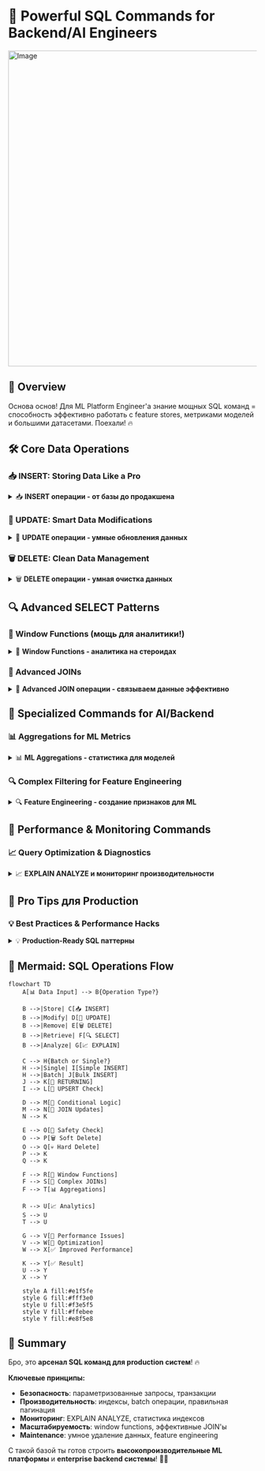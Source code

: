 # 🚀 Powerful SQL Commands for Backend/AI Engineers

<img width="640" height="640" alt="Image" src="https://github.com/user-attachments/assets/f6008016-0565-4b3e-8a32-7594b8faf137" />

## 📖 Overview
Основа основ! Для ML Platform Engineer'а знание мощных SQL команд = способность эффективно работать с feature stores, метриками моделей и большими датасетами. Поехали! 🔥

## 🛠️ Core Data Operations

### 📥 INSERT: Storing Data Like a Pro

<details>
<summary>📥 <strong>INSERT операции - от базы до продакшена</strong></summary>

```sql
-- 🎯 Basic INSERT - простая вставка одной записи
INSERT INTO users (name, email, role) 
VALUES ('John Doe', 'john@example.com', 'analyst');

-- 🚀 Bulk INSERT (для AI datasets!) - массовая загрузка данных
INSERT INTO model_metrics (model_id, accuracy, precision, recall, created_at)
VALUES 
  ('gpt-4', 0.95, 0.92, 0.88, NOW()),      -- GPT-4 метрики
  ('claude-3', 0.93, 0.90, 0.85, NOW()),   -- Claude метрики
  ('llama-2', 0.87, 0.84, 0.82, NOW());    -- LLaMA метрики
-- 💡 Bulk INSERT в 10-100 раз быстрее отдельных INSERT'ов!

-- 💪 INSERT with RETURNING (получаем ID сразу!)
INSERT INTO experiments (name, config)
VALUES ('sentiment_analysis_v2', '{"model": "bert", "epochs": 10}')
RETURNING id, created_at;
-- 🎯 Возвращает: id=123, created_at=2025-01-15 14:30:00
-- 💡 Избегаем дополнительный SELECT для получения ID!

-- 🔄 UPSERT (INSERT ON CONFLICT) - идеально для feature updates!
INSERT INTO user_features (user_id, feature_vector, last_computed)
VALUES (12345, '[0.1, 0.2, 0.8]', NOW())
ON CONFLICT (user_id)           -- если user_id уже существует
DO UPDATE SET 
  feature_vector = EXCLUDED.feature_vector,    -- обновляем вектор
  last_computed = NOW(),                       -- и время
  update_count = COALESCE(update_count, 0) + 1; -- считаем обновления
-- 🎯 Либо создает новую запись, либо обновляет существующую!
```

**🚨 Red Flags для INSERT:**
- Много отдельных INSERT вместо bulk операций
- Отсутствие транзакций для связанных данных
- Игнорирование RETURNING когда нужен ID

</details>

### 🔄 UPDATE: Smart Data Modifications

<details>
<summary>🔄 <strong>UPDATE операции - умные обновления данных</strong></summary>

```sql
-- 🎯 Basic UPDATE - простое обновление
UPDATE user_sessions 
SET last_activity = NOW()           -- обновляем время активности
WHERE session_id = 'abc123'         -- для конкретной сессии
  AND status = 'active';            -- только если сессия активна

-- 🧠 Conditional UPDATE (для AI модели states)
UPDATE ml_models 
SET 
  status = CASE                     -- условное обновление статуса
    WHEN accuracy > 0.95 THEN 'production'     -- высокая точность -> продакшен
    WHEN accuracy > 0.85 THEN 'staging'        -- средняя -> тестирование  
    WHEN accuracy > 0.70 THEN 'development'    -- низкая -> разработка
    ELSE 'failed'                              -- совсем плохо -> провал
  END,
  last_evaluated = NOW(),           -- время последней оценки
  deployment_ready = (accuracy > 0.90)  -- готовность к деплою
WHERE model_type = 'text_classifier'     -- только для текстовых классификаторов
  AND created_at >= NOW() - INTERVAL '7 days';  -- недавно созданные

-- 🔗 UPDATE with JOIN (обновляем через связанные таблицы)
UPDATE products p
SET category_popularity = c.avg_rating    -- обновляем популярность категории
FROM (
  SELECT 
    category_id,
    AVG(rating) as avg_rating,          -- средний рейтинг по категории
    COUNT(*) as review_count            -- количество отзывов
  FROM product_reviews 
  WHERE created_at >= NOW() - INTERVAL '30 days'  -- за последний месяц
  GROUP BY category_id
  HAVING COUNT(*) >= 10                 -- минимум 10 отзывов
) c
WHERE p.category_id = c.category_id;    -- связываем продукты с категориями

-- 📊 UPDATE с подзапросом для ML features
UPDATE user_profiles 
SET 
  top_categories = (                    -- топ категории пользователя
    SELECT array_agg(category ORDER BY interaction_count DESC)
    FROM user_interactions ui
    WHERE ui.user_id = user_profiles.user_id
      AND ui.created_at >= NOW() - INTERVAL '90 days'  -- за 3 месяца
    GROUP BY user_id
    LIMIT 5                             -- топ-5 категорий
  ),
  activity_score = (                    -- скор активности
    SELECT COUNT(*) * 1.0 / EXTRACT(days FROM NOW() - MIN(created_at))
    FROM user_interactions ui2
    WHERE ui2.user_id = user_profiles.user_id
  )
WHERE last_updated < NOW() - INTERVAL '24 hours';  -- обновляем раз в день
```

**🚨 Red Flags для UPDATE:**
- UPDATE без WHERE (обновит ВСЕ записи!)
- Отсутствие индексов на WHERE условиях
- UPDATE в цикле вместо batch операции

</details>

### 🗑️ DELETE: Clean Data Management

<details>
<summary>🗑️ <strong>DELETE операции - умная очистка данных</strong></summary>

```sql
-- 🎯 Basic DELETE - простое удаление старых данных
DELETE FROM system_logs 
WHERE created_at < NOW() - INTERVAL '90 days'    -- старше 90 дней
  AND log_level NOT IN ('ERROR', 'CRITICAL');    -- кроме ошибок

-- 🧹 DELETE with subquery (удаляем связанные неактивные записи)
DELETE FROM model_artifacts 
WHERE model_id IN (
  SELECT m.id FROM ml_models m
  WHERE m.status = 'deprecated'                   -- устаревшие модели
    AND m.last_used < NOW() - INTERVAL '180 days' -- не использовались полгода
    AND NOT EXISTS (                              -- нет активных предсказаний
      SELECT 1 FROM predictions p 
      WHERE p.model_id = m.id 
        AND p.created_at >= NOW() - INTERVAL '30 days'
    )
);

-- 📊 DELETE with RETURNING (логируем что удалили)
DELETE FROM failed_predictions 
WHERE confidence_score < 0.1              -- очень низкая уверенность
  AND created_at < NOW() - INTERVAL '7 days'  -- старше недели
RETURNING 
  model_id, 
  COUNT(*) as deleted_count,              -- количество удаленных
  AVG(confidence_score) as avg_confidence;  -- средняя уверенность удаленных

-- 🔄 Soft DELETE (помечаем как удаленные, не удаляем физически)
UPDATE user_accounts 
SET 
  deleted_at = NOW(),                     -- помечаем время удаления
  email = 'deleted_' || id || '@deleted.com',  -- анонимизируем email
  status = 'deleted'
WHERE user_id = $1                        -- конкретный пользователь
  AND deleted_at IS NULL;                 -- еще не удален
```

**🚨 Red Flags для DELETE:**
- DELETE без WHERE (удалит ВСЮ таблицу!)
- Каскадное удаление без проверки связей
- Отсутствие бэкапа перед массовым удалением

</details>

## 🔍 Advanced SELECT Patterns

### 🎨 Window Functions (мощь для аналитики!)

<details>
<summary>🎨 <strong>Window Functions - аналитика на стероидах</strong></summary>

```sql
-- 📈 Ranking models by performance
SELECT 
  model_name,
  accuracy,
  -- 🏆 Ранжирование моделей по точности
  ROW_NUMBER() OVER (ORDER BY accuracy DESC) as rank,
  -- 📊 Сравнение с предыдущей моделью по рангу
  LAG(accuracy) OVER (ORDER BY accuracy DESC) as prev_accuracy,
  -- 📈 Насколько лучше предыдущей модели
  accuracy - LAG(accuracy) OVER (ORDER BY accuracy DESC) as improvement,
  -- 🎯 Процентиль производительности
  PERCENT_RANK() OVER (ORDER BY accuracy) * 100 as percentile
FROM model_performance
WHERE evaluated_at >= NOW() - INTERVAL '30 days'  -- последний месяц
ORDER BY accuracy DESC;

-- 📊 Running totals для метрик (кумулятивная статистика)
SELECT 
  date_trunc('day', created_at) as day,
  COUNT(*) as daily_predictions,           -- предсказаний за день
  -- 📈 Кумулятивная сумма предсказаний
  SUM(COUNT(*)) OVER (
    ORDER BY date_trunc('day', created_at)
  ) as cumulative_predictions,
  -- 📊 Скользящее среднее за 7 дней
  AVG(COUNT(*)) OVER (
    ORDER BY date_trunc('day', created_at)
    ROWS BETWEEN 6 PRECEDING AND CURRENT ROW
  ) as moving_avg_7_days,
  -- 🎯 Процентное изменение к предыдущему дню
  (COUNT(*) - LAG(COUNT(*)) OVER (ORDER BY date_trunc('day', created_at))) 
  / LAG(COUNT(*)) OVER (ORDER BY date_trunc('day', created_at))::float * 100 as daily_change_percent
FROM predictions
WHERE created_at >= NOW() - INTERVAL '60 days'
GROUP BY date_trunc('day', created_at)
ORDER BY day;

-- 🏷️ Partitioned ranking (ранжирование внутри групп)
SELECT 
  category,
  product_name,
  sales_amount,
  -- 🏆 Ранг внутри категории
  RANK() OVER (PARTITION BY category ORDER BY sales_amount DESC) as category_rank,
  -- 📊 Процент от общих продаж категории
  sales_amount / SUM(sales_amount) OVER (PARTITION BY category) * 100 as category_percent,
  -- 🎯 Топ-3 в категории?
  CASE 
    WHEN RANK() OVER (PARTITION BY category ORDER BY sales_amount DESC) <= 3 
    THEN 'Top 3' 
    ELSE 'Other' 
  END as performance_tier
FROM product_sales
WHERE sale_date >= NOW() - INTERVAL '30 days';
```

**💡 Объяснение Window Functions:**
- `OVER()` - определяет "окно" для расчета
- `PARTITION BY` - делит данные на группы
- `ORDER BY` - сортировка внутри окна
- `ROWS/RANGE` - границы окна для расчета

</details>

### 🔗 Advanced JOINs

<details>
<summary>🔗 <strong>Advanced JOIN операции - связываем данные эффективно</strong></summary>

```sql
-- 🎭 Comprehensive JOIN для полной картины данных
SELECT 
  u.user_id,
  u.email,
  u.registration_date,
  -- 📊 Данные профиля пользователя  
  p.age_group,
  p.location,
  -- 🤖 AI анализ поведения
  a.sentiment_score,
  a.engagement_level,
  a.predicted_churn_probability,
  -- 📈 Метрики активности
  s.total_sessions,
  s.avg_session_duration,
  s.last_activity,
  -- 💰 Данные подписки
  sub.plan_type,
  sub.monthly_revenue,
  sub.subscription_status
FROM users u
-- 👤 Профиль может отсутствовать у новых пользователей
LEFT JOIN user_profiles p ON u.user_id = p.user_id
-- 🤖 AI анализ только у активных пользователей  
LEFT JOIN ai_user_analysis a ON u.user_id = a.user_id 
  AND a.analysis_date >= NOW() - INTERVAL '7 days'
-- 📊 Сессии агрегируются на лету
LEFT JOIN (
  SELECT 
    user_id,
    COUNT(*) as total_sessions,
    AVG(duration_seconds) as avg_session_duration,
    MAX(created_at) as last_activity
  FROM user_sessions 
  WHERE created_at >= NOW() - INTERVAL '30 days'
  GROUP BY user_id
) s ON u.user_id = s.user_id
-- 💳 Подписка должна быть активной
INNER JOIN subscriptions sub ON u.user_id = sub.user_id 
  AND sub.status = 'active'
WHERE u.created_at >= NOW() - INTERVAL '90 days'  -- новые пользователи
  AND u.email_verified = true                     -- верифицированные
ORDER BY s.last_activity DESC NULLS LAST;

-- 🔄 Self JOIN для иерархических данных
SELECT 
  c.category_id,
  c.category_name,
  c.parent_id,
  -- 📊 Родительская категория
  parent.category_name as parent_category,
  -- 🏷️ Полный путь категории
  COALESCE(parent.category_name || ' > ', '') || c.category_name as full_path,
  -- 📈 Количество подкategорий
  (SELECT COUNT(*) FROM categories children 
   WHERE children.parent_id = c.category_id) as subcategories_count
FROM categories c
-- 🔗 Self JOIN для получения родительской категории
LEFT JOIN categories parent ON c.parent_id = parent.category_id
WHERE c.is_active = true
ORDER BY full_path;

-- 💡 LATERAL JOIN для сложной логики
SELECT 
  u.user_id,
  u.email,
  -- 🎯 Топ-3 недавние покупки для каждого пользователя
  recent_orders.product_names,
  recent_orders.total_amount,
  recent_orders.order_count
FROM users u
-- 📦 LATERAL позволяет ссылаться на u.user_id в подзапросе
LEFT JOIN LATERAL (
  SELECT 
    array_agg(p.product_name ORDER BY o.created_at DESC) as product_names,
    SUM(o.total_amount) as total_amount,
    COUNT(*) as order_count
  FROM orders o
  JOIN order_items oi ON o.order_id = oi.order_id
  JOIN products p ON oi.product_id = p.product_id
  WHERE o.user_id = u.user_id                    -- ссылка на внешнюю таблицу!
    AND o.created_at >= NOW() - INTERVAL '30 days'
  LIMIT 3
) recent_orders ON true
WHERE u.status = 'active';
```

**🚨 Red Flags для JOIN:**
- CROSS JOIN без WHERE (декартово произведение!)
- JOIN без индексов на ключах связи
- Множественные LEFT JOIN без необходимости

</details>

## 🎯 Specialized Commands for AI/Backend

### 📊 Aggregations for ML Metrics

<details>
<summary>📊 <strong>ML Aggregations - статистика для моделей</strong></summary>

```sql
-- 🧮 Model performance aggregation - полная статистика моделей
SELECT 
  model_name,
  model_version,
  -- 📊 Базовые метрики
  COUNT(*) as total_predictions,
  COUNT(*) FILTER (WHERE prediction_time < 100) as fast_predictions,  -- < 100ms
  -- 🎯 Статистика уверенности
  AVG(confidence_score) as avg_confidence,
  STDDEV(confidence_score) as confidence_std,
  MIN(confidence_score) as min_confidence,
  MAX(confidence_score) as max_confidence,
  -- 📈 Перцентили производительности
  PERCENTILE_CONT(0.50) WITHIN GROUP (ORDER BY confidence_score) as median_confidence,
  PERCENTILE_CONT(0.95) WITHIN GROUP (ORDER BY confidence_score) as p95_confidence,
  PERCENTILE_CONT(0.99) WITHIN GROUP (ORDER BY confidence_score) as p99_confidence,
  -- ✅ Точность модели (если есть ground truth)
  COUNT(*) FILTER (WHERE actual_result = predicted_result) / COUNT(*)::float as accuracy,
  -- ⚡ Производительность
  AVG(prediction_time_ms) as avg_prediction_time,
  PERCENTILE_CONT(0.95) WITHIN GROUP (ORDER BY prediction_time_ms) as p95_prediction_time,
  -- 📅 Временные паттерны
  COUNT(*) FILTER (WHERE created_at >= NOW() - INTERVAL '1 hour') as predictions_last_hour,
  COUNT(*) FILTER (WHERE created_at >= NOW() - INTERVAL '24 hours') as predictions_last_day
FROM model_predictions
WHERE created_at >= NOW() - INTERVAL '7 days'    -- последняя неделя
GROUP BY model_name, model_version
HAVING COUNT(*) >= 100                           -- минимум 100 предсказаний
ORDER BY accuracy DESC, avg_confidence DESC;

-- 📊 User behavior aggregation для recommendation систем  
SELECT 
  user_id,
  -- 🎭 Поведенческие паттерны
  COUNT(DISTINCT session_date) as active_days,
  COUNT(*) as total_interactions,
  AVG(session_duration_minutes) as avg_session_duration,
  -- 🏷️ Предпочтения по категориям
  array_agg(DISTINCT category ORDER BY interaction_count DESC) 
    FILTER (WHERE category_rank <= 3) as top_categories,
  -- 📈 Временные паттерны
  COUNT(*) FILTER (WHERE EXTRACT(hour FROM created_at) BETWEEN 9 AND 17) as business_hours_interactions,
  COUNT(*) FILTER (WHERE EXTRACT(dow FROM created_at) IN (0,6)) as weekend_interactions,
  -- 🎯 Engagement метрики
  AVG(rating) FILTER (WHERE rating IS NOT NULL) as avg_rating,
  COUNT(*) FILTER (WHERE interaction_type = 'like') as likes_count,
  COUNT(*) FILTER (WHERE interaction_type = 'share') as shares_count,
  -- 💡 ML features для модели
  CASE 
    WHEN COUNT(*) > 1000 THEN 'power_user'
    WHEN COUNT(*) > 100 THEN 'regular_user'  
    ELSE 'casual_user'
  END as user_segment
FROM (
  -- 🔄 Подготовка данных с ранжированием категорий
  SELECT 
    ui.*,
    DATE(ui.created_at) as session_date,
    COUNT(*) OVER (PARTITION BY ui.user_id, ui.category) as interaction_count,
    ROW_NUMBER() OVER (PARTITION BY ui.user_id ORDER BY COUNT(*) DESC) as category_rank
  FROM user_interactions ui
  WHERE ui.created_at >= NOW() - INTERVAL '90 days'
) user_stats
GROUP BY user_id
ORDER BY total_interactions DESC;
```

**💡 Полезные функции для ML:**
- `FILTER (WHERE ...)` - условная агрегация
- `PERCENTILE_CONT()` - точные перцентили
- `STDDEV()` - стандартное отклонение
- `array_agg()` - агрегация в массив

</details>

### 🔍 Complex Filtering for Feature Engineering

<details>
<summary>🔍 <strong>Feature Engineering - создание признаков для ML</strong></summary>

```sql
-- 🎨 Feature selection query - комплексная подготовка признаков
WITH user_behavior AS (
  -- 📊 Агрегация поведения пользователя по категориям
  SELECT 
    user_id,
    category,
    COUNT(*) as interaction_count,           -- количество взаимодействий
    AVG(session_duration_minutes) as avg_duration,  -- средняя длительность
    COUNT(*) FILTER (WHERE rating >= 4) as positive_interactions,  -- позитивные
    MAX(created_at) as last_interaction,     -- последнее взаимодействие
    -- 📈 Временные признаки
    COUNT(*) FILTER (WHERE EXTRACT(hour FROM created_at) < 12) as morning_interactions,
    COUNT(*) FILTER (WHERE EXTRACT(dow FROM created_at) IN (0,6)) as weekend_interactions
  FROM user_interactions
  WHERE created_at >= NOW() - INTERVAL '60 days'   -- последние 2 месяца
  GROUP BY user_id, category
),
user_preferences AS (
  -- 🏷️ Обработка предпочтений пользователя
  SELECT 
    user_id,
    -- 🎯 Топ категории по убыванию активности
    array_agg(category ORDER BY interaction_count DESC) as preferred_categories,
    -- 📊 Общая статистика
    SUM(interaction_count) as total_interactions,
    AVG(avg_duration) as overall_avg_duration,
    SUM(positive_interactions) as total_positive,
    MAX(last_interaction) as most_recent_activity,
    -- 💡 Признаки разнообразия
    COUNT(DISTINCT category) as categories_explored,
    -- 🕐 Временные паттерны
    SUM(morning_interactions) / SUM(interaction_count)::float as morning_ratio,
    SUM(weekend_interactions) / SUM(interaction_count)::float as weekend_ratio
  FROM user_behavior
  GROUP BY user_id
  HAVING SUM(interaction_count) >= 10        -- минимум 10 взаимодействий
),
user_segments AS (
  -- 🎭 Сегментация пользователей
  SELECT 
    *,
    -- 🏆 Уровень активности
    CASE 
      WHEN total_interactions >= 500 THEN 'power_user'
      WHEN total_interactions >= 100 THEN 'regular_user'
      WHEN total_interactions >= 20 THEN 'casual_user'
      ELSE 'new_user'
    END as activity_segment,
    -- 🎨 Тип поведения
    CASE 
      WHEN categories_explored >= 10 THEN 'explorer'
      WHEN total_positive / total_interactions::float > 0.8 THEN 'enthusiast'
      WHEN weekend_ratio > 0.6 THEN 'weekend_warrior'
      WHEN morning_ratio > 0.6 THEN 'early_bird'
      ELSE 'standard'
    END as behavior_type,
    -- 📈 Скор вовлеченности (0-100)
    LEAST(100, (
      (total_positive / total_interactions::float * 30) +           -- позитивность 30%
      (LEAST(categories_explored, 10) * 4) +                       -- разнообразие 40%  
      (LEAST(overall_avg_duration, 60) / 60 * 20) +               -- длительность 20%
      (CASE WHEN most_recent_activity >= NOW() - INTERVAL '7 days' THEN 10 ELSE 0 END)  -- недавность 10%
    )::int) as engagement_score
  FROM user_preferences
)
-- 🎯 Финальный набор признаков для ML модели
SELECT 
  us.user_id,
  -- 📊 Базовые признаки
  us.preferred_categories[1:3] as top_3_categories,    -- топ-3 категории
  us.total_interactions,
  us.categories_explored,
  us.overall_avg_duration,
  -- 🏷️ Категориальные признаки
  us.activity_segment,
  us.behavior_type,
  -- 📈 Численные признаки
  us.engagement_score,
  us.morning_ratio,
  us.weekend_ratio,
  (us.total_positive::float / us.total_interactions) as positivity_ratio,
  -- ⏰ Временные признаки
  EXTRACT(days FROM NOW() - us.most_recent_activity) as days_since_last_activity,
  -- 🎯 Бинарные признаки (для tree-based моделей)
  (us.engagement_score >= 70) as high_engagement,
  (us.categories_explored >= 5) as diverse_interests,
  (us.total_interactions >= 100) as active_user,
  -- 📊 Интерактивные признаки
  us.total_interactions * us.engagement_score as weighted_activity_score
FROM user_segments us
WHERE us.most_recent_activity >= NOW() - INTERVAL '30 days'  -- активные за месяц
ORDER BY us.engagement_score DESC, us.total_interactions DESC;
```

**🎯 Feature Engineering Tips:**
- Создавай ratio-признаки (пропорции) для нормализации
- Используй временные окна разной длины
- Комбинируй категориальные и численные признаки
- Создавай интерактивные признаки (произведения)

</details>

## 🔧 Performance & Monitoring Commands

### 📈 Query Optimization & Diagnostics

<details>
<summary>📈 <strong>EXPLAIN ANALYZE и мониторинг производительности</strong></summary>

```sql
-- 🔍 EXPLAIN ANALYZE для диагностики векторных запросов
EXPLAIN (ANALYZE, BUFFERS, FORMAT JSON) 
SELECT 
  product_id,
  product_name,
  embedding <-> '[0.1, 0.2, 0.3, ...]'::vector as similarity_score
FROM products 
WHERE embedding <-> '[0.1, 0.2, 0.3, ...]'::vector < 0.5    -- similarity threshold
ORDER BY embedding <-> '[0.1, 0.2, 0.3, ...]'::vector       -- order by distance
LIMIT 20;
-- 🎯 Параметры:
-- ANALYZE = реально выполняет и замеряет время ⏱️
-- BUFFERS = показывает использование памяти 💾
-- FORMAT JSON = структурированный вывод 📊

-- 📊 Index usage analysis - поиск неэффективных индексов
SELECT 
  schemaname,
  tablename,
  indexname,
  idx_scan,                                    -- количество использований индекса
  idx_tup_read,                               -- строк прочитано через индекс
  idx_tup_fetch,                              -- строк получено из таблицы
  pg_size_pretty(pg_relation_size(indexname::regclass)) as index_size,
  -- 📈 Эффективность индекса (соотношение fetch/read)
  CASE 
    WHEN idx_tup_read > 0 
    THEN round((idx_tup_fetch::numeric / idx_tup_read * 100), 2)
    ELSE 0 
  END as efficiency_percent
FROM pg_stat_user_indexes
WHERE idx_scan < 1000                         -- 🚨 подозрительно мало использований
ORDER BY pg_relation_size(indexname::regclass) DESC;

-- ⚡ Медленные запросы (требует pg_stat_statements)
SELECT 
  LEFT(query, 100) as query_preview,          -- первые 100 символов запроса
  calls,                                      -- количество выполнений
  round(mean_time::numeric, 2) as avg_time_ms, -- среднее время в мс
  round(total_time::numeric, 2) as total_time_ms, -- общее время
  round((100 * total_time / sum(total_time) OVER())::numeric, 2) as percent_total_time,
  rows as avg_rows_returned                   -- среднее количество строк
FROM pg_stat_statements 
WHERE mean_time > 50                         -- 🚨 медленнее 50ms
  AND calls > 10                             -- выполнялся минимум 10 раз
ORDER BY total_time DESC                     -- самые затратные сверху
LIMIT 20;

-- 🔒 Блокировки и конкурентный доступ
SELECT 
  bl.pid,
  a.usename,
  a.query_start,
  a.state,
  a.query as blocked_query,
  -- 🚨 Информация о блокирующем процессе
  kl.pid as blocking_pid,
  ka.usename as blocking_user,  
  ka.query as blocking_query,
  -- ⏰ Как долго заблокирован
  NOW() - a.query_start as blocked_duration
FROM pg_catalog.pg_locks bl
JOIN pg_catalog.pg_stat_activity a ON bl.pid = a.pid
JOIN pg_catalog.pg_locks kl ON bl.transactionid = kl.transactionid
JOIN pg_catalog.pg_stat_activity ka ON kl.pid = ka.pid
WHERE NOT bl.granted                         -- только заблокированные
  AND bl.pid != ka.pid                       -- исключаем self-блокировки
ORDER BY a.query_start;
```

**🚨 Red Flags в EXPLAIN результатах:**
- `Seq Scan` на больших таблицах без WHERE фильтров
- `Execution Time` > 1000ms для простых запросов  
- `Buffers: read` >> `shared hit` (данные не в кэше)
- `Nested Loop` с большим количеством строк
- Отсутствие использования индексов

</details>

## 🚀 Pro Tips для Production

### 💡 Best Practices & Performance Hacks

<details>
<summary>💡 <strong>Production-Ready SQL паттерны</strong></summary>

```sql
```sql
-- 🎯 Parameterized queries (защита от SQL injection)
SELECT * FROM users 
WHERE email = $1                    -- ✅ ПРАВИЛЬНО - параметризованный запрос
  AND status = $2;
-- ❌ НЕПРАВИЛЬНО: WHERE email = '" + user_input + "'"

-- 📊 Эффективная пагинация (избегаем OFFSET)
SELECT * FROM products
WHERE id > $1                       -- последний ID с предыдущей страницы
ORDER BY id
LIMIT 20;
-- 🚀 В разы быстрее чем OFFSET 1000000 LIMIT 20

-- 🔄 Batch operations вместо циклов
INSERT INTO user_stats (user_id, metric_value, calculated_at)
SELECT 
  user_id,
  COUNT(*) as interaction_count,
  NOW()
FROM user_interactions
WHERE created_at >= CURRENT_DATE
GROUP BY user_id;
-- 💡 Одним запросом вместо тысяч отдельных INSERT

-- ⚡ Быстрый подсчет строк (оценка)
SELECT reltuples::bigint as estimated_rows
FROM pg_class
WHERE relname = 'large_table';
-- 🚀 Мгновенно vs медленный COUNT(*)

-- 🛡️ Безопасные транзакции для связанных операций
BEGIN;
  INSERT INTO orders (user_id, total_amount) 
  VALUES ($1, $2) 
  RETURNING id INTO @order_id;
  
  INSERT INTO order_items (order_id, product_id, quantity)
  SELECT @order_id, product_id, quantity 
  FROM cart_items 
  WHERE user_id = $1;
  
  DELETE FROM cart_items WHERE user_id = $1;
COMMIT;
-- 🎯 Либо все операции успешны, либо откат всех изменений

-- 📈 Conditional aggregation (избегаем множественных запросов)
SELECT 
  DATE(created_at) as date,
  COUNT(*) as total_events,
  COUNT(*) FILTER (WHERE event_type = 'click') as clicks,
  COUNT(*) FILTER (WHERE event_type = 'view') as views,
  COUNT(*) FILTER (WHERE event_type = 'purchase') as purchases,
  -- 📊 Конверсии на лету
  COUNT(*) FILTER (WHERE event_type = 'purchase') * 100.0 / 
  NULLIF(COUNT(*) FILTER (WHERE event_type = 'view'), 0) as conversion_rate
FROM events
WHERE created_at >= NOW() - INTERVAL '30 days'
GROUP BY DATE(created_at)
ORDER BY date;

-- 🔍 Существование записи (эффективно)
SELECT EXISTS(
  SELECT 1 FROM user_subscriptions 
  WHERE user_id = $1 
    AND status = 'active'
    AND expires_at > NOW()
) as has_active_subscription;
-- ⚡ Останавливается на первом найденном

-- 💾 Memory-efficient CTEs с материализацией
WITH MATERIALIZED popular_categories AS (
  SELECT category_id, COUNT(*) as product_count
  FROM products
  WHERE created_at >= NOW() - INTERVAL '30 days'
  GROUP BY category_id
  HAVING COUNT(*) >= 100
)
SELECT 
  c.category_name,
  pc.product_count,
  c.description
FROM popular_categories pc
JOIN categories c ON pc.category_id = c.id
ORDER BY pc.product_count DESC;
-- 🎯 MATERIALIZED заставляет PostgreSQL сохранить результат CTE в памяти
```

**⚡ Performance Optimization Checklist:**

1. **Индексы на WHERE/JOIN колонках** 📊
2. **LIMIT для больших результатов** 🔢  
3. **Параметризованные запросы** 🛡️
4. **Batch операции вместо циклов** 🔄
5. **EXISTS вместо COUNT > 0** ✅
6. **Cursor-based pagination** 📄

</details>

## 🎨 Mermaid: SQL Operations Flow

```mermaid
flowchart TD
    A[📊 Data Input] --> B{Operation Type?}
    
    B -->|Store| C[📥 INSERT]
    B -->|Modify| D[🔄 UPDATE]  
    B -->|Remove| E[🗑️ DELETE]
    B -->|Retrieve| F[🔍 SELECT]
    B -->|Analyze| G[📈 EXPLAIN]
    
    C --> H{Batch or Single?}
    H -->|Single| I[Simple INSERT]
    H -->|Batch| J[Bulk INSERT]
    J --> K[💪 RETURNING]
    I --> L[🔄 UPSERT Check]
    
    D --> M[🧠 Conditional Logic]
    M --> N[🔗 JOIN Updates] 
    N --> K
    
    E --> O[🚨 Safety Check]
    O --> P[🗑️ Soft Delete]
    O --> Q[💀 Hard Delete]
    P --> K
    Q --> K
    
    F --> R[🎨 Window Functions]
    F --> S[🔗 Complex JOINs]
    F --> T[📊 Aggregations]
    
    R --> U[📈 Analytics]
    S --> U
    T --> U
    
    G --> V[🚨 Performance Issues]
    V --> W[🔧 Optimization]
    W --> X[✅ Improved Performance]
    
    K --> Y[✅ Result]
    U --> Y
    X --> Y
    
    style A fill:#e1f5fe
    style G fill:#fff3e0
    style U fill:#f3e5f5
    style V fill:#ffebee
    style Y fill:#e8f5e8
```

## 🎯 Summary

Бро, это **арсенал SQL команд для production систем**! 🔥 

**Ключевые принципы:**
- **Безопасность**: параметризованные запросы, транзакции
- **Производительность**: индексы, batch операции, правильная пагинация  
- **Мониторинг**: EXPLAIN ANALYZE, статистика индексов
- **Масштабируемость**: window functions, эффективные JOIN'ы
- **Maintenance**: умное удаление данных, feature engineering

С такой базой ты готов строить **высокопроизводительные ML платформы** и **enterprise backend системы**! 🚀✨
